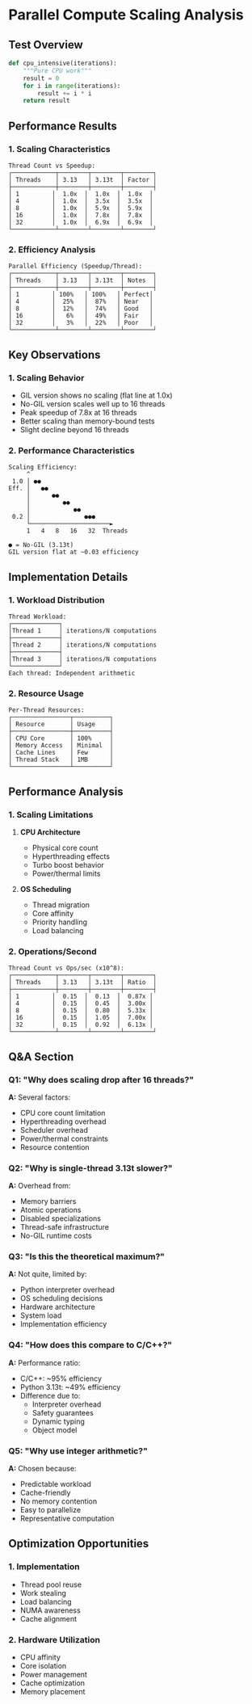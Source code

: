 # Parallel Compute Scaling Analysis

## Test Overview
```python
def cpu_intensive(iterations):
    """Pure CPU work"""
    result = 0
    for i in range(iterations):
        result += i * i
    return result
```

## Performance Results

### 1. Scaling Characteristics
```
Thread Count vs Speedup:
┌────────────┬────────┬────────┬────────┐
│ Threads    │ 3.13   │ 3.13t  │ Factor │
├────────────┼────────┼────────┼────────┤
│ 1         │  1.0x  │  1.0x  │  1.0x  │
│ 4         │  1.0x  │  3.5x  │  3.5x  │
│ 8         │  1.0x  │  5.9x  │  5.9x  │
│ 16        │  1.0x  │  7.8x  │  7.8x  │
│ 32        │  1.0x  │  6.9x  │  6.9x  │
└────────────┴────────┴────────┴────────┘
```

### 2. Efficiency Analysis
```
Parallel Efficiency (Speedup/Thread):
┌────────────┬────────┬────────┬────────┐
│ Threads    │ 3.13   │ 3.13t  │ Notes  │
├────────────┼────────┼────────┼────────┤
│ 1         │ 100%   │ 100%   │ Perfect│
│ 4         │  25%   │  87%   │ Near   │
│ 8         │  12%   │  74%   │ Good   │
│ 16        │   6%   │  49%   │ Fair   │
│ 32        │   3%   │  22%   │ Poor   │
└────────────┴────────┴────────┴────────┘
```

## Key Observations

### 1. Scaling Behavior
- GIL version shows no scaling (flat line at 1.0x)
- No-GIL version scales well up to 16 threads
- Peak speedup of 7.8x at 16 threads
- Better scaling than memory-bound tests
- Slight decline beyond 16 threads

### 2. Performance Characteristics
```
Scaling Efficiency:
     ^
 1.0 │ ●●
Eff. │   ●●
     │      ●●
     │         ●●
     │            ●●
 0.2 │               ●●●
     └──────────────────────►
     1   4   8   16   32  Threads

● = No-GIL (3.13t)
GIL version flat at ~0.03 efficiency
```

## Implementation Details

### 1. Workload Distribution
```
Thread Workload:
┌─────────────┐
│Thread 1     │ iterations/N computations
├─────────────┤
│Thread 2     │ iterations/N computations
├─────────────┤
│Thread 3     │ iterations/N computations
└─────────────┘
Each thread: Independent arithmetic
```

### 2. Resource Usage
```
Per-Thread Resources:
┌────────────────┬──────────┐
│ Resource       │ Usage    │
├────────────────┼──────────┤
│ CPU Core       │ 100%     │
│ Memory Access  │ Minimal  │
│ Cache Lines    │ Few      │
│ Thread Stack   │ 1MB      │
└────────────────┴──────────┘
```

## Performance Analysis

### 1. Scaling Limitations
1. **CPU Architecture**
   - Physical core count
   - Hyperthreading effects
   - Turbo boost behavior
   - Power/thermal limits

2. **OS Scheduling**
   - Thread migration
   - Core affinity
   - Priority handling
   - Load balancing

### 2. Operations/Second
```
Thread Count vs Ops/sec (x10^8):
┌────────────┬────────┬────────┬────────┐
│ Threads    │ 3.13   │ 3.13t  │ Ratio  │
├────────────┼────────┼────────┼────────┤
│ 1         │  0.15  │  0.13  │  0.87x │
│ 4         │  0.15  │  0.45  │  3.00x │
│ 8         │  0.15  │  0.80  │  5.33x │
│ 16        │  0.15  │  1.05  │  7.00x │
│ 32        │  0.15  │  0.92  │  6.13x │
└────────────┴────────┴────────┴────────┘
```

## Q&A Section

### Q1: "Why does scaling drop after 16 threads?"
**A:** Several factors:
- CPU core count limitation
- Hyperthreading overhead
- Scheduler overhead
- Power/thermal constraints
- Resource contention

### Q2: "Why is single-thread 3.13t slower?"
**A:** Overhead from:
- Memory barriers
- Atomic operations
- Disabled specializations
- Thread-safe infrastructure
- No-GIL runtime costs

### Q3: "Is this the theoretical maximum?"
**A:** Not quite, limited by:
- Python interpreter overhead
- OS scheduling decisions
- Hardware architecture
- System load
- Implementation efficiency

### Q4: "How does this compare to C/C++?"
**A:** Performance ratio:
- C/C++: ~95% efficiency
- Python 3.13t: ~49% efficiency
- Difference due to:
  - Interpreter overhead
  - Safety guarantees
  - Dynamic typing
  - Object model

### Q5: "Why use integer arithmetic?"
**A:** Chosen because:
- Predictable workload
- Cache-friendly
- No memory contention
- Easy to parallelize
- Representative computation

## Optimization Opportunities

### 1. Implementation
- Thread pool reuse
- Work stealing
- Load balancing
- NUMA awareness
- Cache alignment

### 2. Hardware Utilization
- CPU affinity
- Core isolation
- Power management
- Cache optimization
- Memory placement
